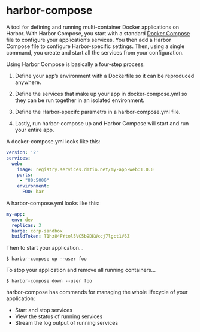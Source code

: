# harbor-compose

A tool for defining and running multi-container Docker applications on Harbor.  With Harbor Compose, you start with a standard [Docker Compose](https://docs.docker.com/compose/) file to configure your application’s services. You then add a Harbor Compose file to configure Harbor-specific settings.  Then, using a single command, you create and start all the services from your configuration.

Using Harbor Compose is basically a four-step process.

1. Define your app’s environment with a Dockerfile so it can be reproduced anywhere.

2. Define the services that make up your app in docker-compose.yml so they can be run together in an isolated environment.

3. Define the Harbor-specifc parametrs in a harbor-compose.yml file.

4. Lastly, run harbor-compose up and Harbor Compose will start and run your entire app.


A docker-compose.yml looks like this:

```yaml
version: '2'
services:
  web:
    image: registry.services.dmtio.net/my-app-web:1.0.0
    ports:
     - "80:5000"
    environment:
      FOO: bar
```

A harbor-compose.yml looks like this:

```yaml
my-app:
  env: dev  
  replicas: 3
  barge: corp-sandbox
  buildToken: T1hz84PYtol5VC5b9DKWxcj7lgct1V6Z  
```

Then to start your application...

```
$ harbor-compose up --user foo
```

To stop your application and remove all running containers...

```
$ harbor-compose down --user foo
```

harbor-compose has commands for managing the whole lifecycle of your application:

- Start and stop services
- View the status of running services
- Stream the log output of running services
